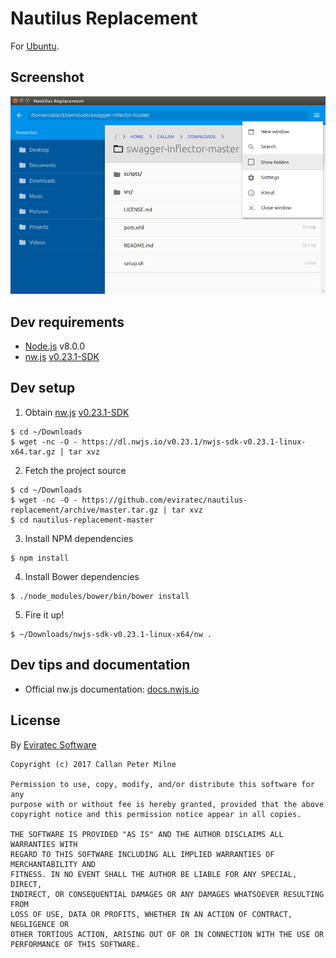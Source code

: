 # Nautilus Replacement

For [Ubuntu](https://www.ubuntu.com/).

## Screenshot

![alt text](https://github.com/eviratec/nautilus-replacement/raw/master/screenshot.png "Screenshot")

## Dev requirements

- [Node.js](https://www.nodejs.org) v8.0.0
- [nw.js](https://nwjs.io/) [v0.23.1-SDK](https://nwjs.io/downloads/)

## Dev setup

1. Obtain [nw.js](https://nwjs.io/) [v0.23.1-SDK](https://dl.nwjs.io/v0.23.1/nwjs-sdk-v0.23.1-linux-x64.tar.gz)
```shell
$ cd ~/Downloads
$ wget -nc -O - https://dl.nwjs.io/v0.23.1/nwjs-sdk-v0.23.1-linux-x64.tar.gz | tar xvz
```
2. Fetch the project source
```shell
$ cd ~/Downloads
$ wget -nc -O - https://github.com/eviratec/nautilus-replacement/archive/master.tar.gz | tar xvz
$ cd nautilus-replacement-master
```
3. Install NPM dependencies
```shell
$ npm install
```
4. Install Bower dependencies
```shell
$ ./node_modules/bower/bin/bower install
```
5. Fire it up!
```shell
$ ~/Downloads/nwjs-sdk-v0.23.1-linux-x64/nw .
```

## Dev tips and documentation

- Official nw.js documentation: [docs.nwjs.io](http://docs.nwjs.io/en/latest/)

## License

By [Eviratec Software](https://www.eviratec.com.au)

```
Copyright (c) 2017 Callan Peter Milne

Permission to use, copy, modify, and/or distribute this software for any
purpose with or without fee is hereby granted, provided that the above
copyright notice and this permission notice appear in all copies.

THE SOFTWARE IS PROVIDED "AS IS" AND THE AUTHOR DISCLAIMS ALL WARRANTIES WITH
REGARD TO THIS SOFTWARE INCLUDING ALL IMPLIED WARRANTIES OF MERCHANTABILITY AND
FITNESS. IN NO EVENT SHALL THE AUTHOR BE LIABLE FOR ANY SPECIAL, DIRECT,
INDIRECT, OR CONSEQUENTIAL DAMAGES OR ANY DAMAGES WHATSOEVER RESULTING FROM
LOSS OF USE, DATA OR PROFITS, WHETHER IN AN ACTION OF CONTRACT, NEGLIGENCE OR
OTHER TORTIOUS ACTION, ARISING OUT OF OR IN CONNECTION WITH THE USE OR
PERFORMANCE OF THIS SOFTWARE.
```
